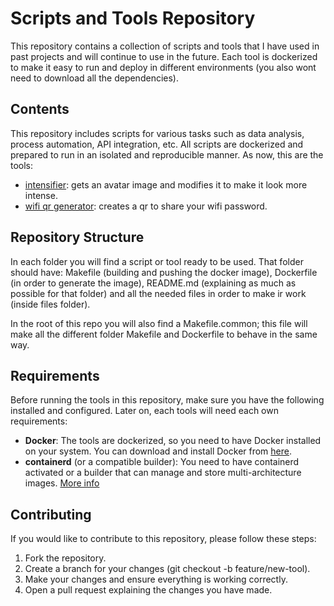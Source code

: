 # Scripts and Tools Repository

This repository contains a collection of scripts and tools that I have used in past projects and will continue to use in the future. Each tool is dockerized to make it easy to run and deploy in different environments (you also wont need to download all the dependencies).

## Contents

This repository includes scripts for various tasks such as data analysis, process automation, API integration, etc. All scripts are dockerized and prepared to run in an isolated and reproducible manner. As now, this are the tools:

- [intensifier](./intensifier/README.md): gets an avatar image and modifies it to make it look more intense.
- [wifi qr generator](./wifi_qr_generator/README.md): creates a qr to share your wifi password.

## Repository Structure

In each folder you will find a script or tool ready to be used. That folder should have: Makefile (building and pushing the docker image), Dockerfile (in order to generate the image), README.md (explaining as much as possible for that folder) and all the needed files in order to make ir work (inside files folder).

In the root of this repo you will also find a Makefile.common; this file will make all the different folder Makefile and Dockerfile to behave in the same way.

## Requirements

Before running the tools in this repository, make sure you have the following installed and configured. Later on, each tools will need each own requirements:

- **Docker**: The tools are dockerized, so you need to have Docker installed on your system. You can download and install Docker from [here](https://www.docker.com/get-started).
- **containerd** (or a compatible builder): You need to have containerd activated or a builder that can manage and store multi-architecture images. [More info](https://docs.docker.com/desktop/features/containerd/)

## Contributing

If you would like to contribute to this repository, please follow these steps:

1. Fork the repository.
2. Create a branch for your changes (git checkout -b feature/new-tool).
3. Make your changes and ensure everything is working correctly.
4. Open a pull request explaining the changes you have made.

